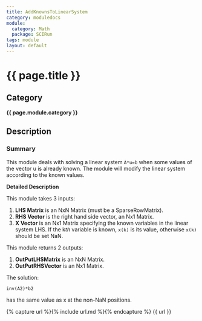 ```yaml
---
title: AddKnownsToLinearSystem
category: moduledocs
module:
  category: Math
  package: SCIRun
tags: module
layout: default
---
```


# {{ page.title }}

## Category

**{{ page.module.category }}**

## Description

### Summary

This module deals with solving a linear system ```A*u=b``` when some values of the vector u is already known. The module will modify the linear system according to the known values.

**Detailed Description**

This module takes 3 inputs:

1. **LHS Matrix** is an NxN Matrix (must be a SparseRowMatrix).
2. **RHS Vector** is the right hand side vector, an Nx1 Matrix.
3. **X Vector** is an Nx1 Matrix specifying the known variables in the linear system LHS. If the k*th* variable is known, ```x(k)``` is its value, otherwise ```x(k)``` should be set NaN.

This module returns 2 outputs:

1. **OutPutLHSMatrix** is an NxN Matrix.
2. **OutPutRHSVector** is an Nx1 Matrix.

The solution:

```
inv(A2)*b2
```

has the same value as x at the non-NaN positions.

{% capture url %}{% include url.md %}{% endcapture %}
{{ url }}
